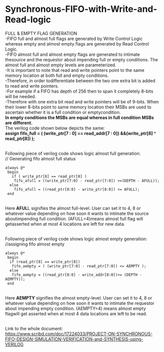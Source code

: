 # Synchronous-FIFO-with-Write-and-Read-logic

FULL & EMPTY FLAG GENERATION<br/>
-FIFO full and almost full flags are generated by Write Control Logic whereas empty and almost empty flags are generated by Read Control  Logic.
<br/>-FIFO almost full and almost empty flags are generated to intimate thesource and the requestor about impending full or empty conditions. The almost full and almost empty levels are parameterized.
<br/>-It is important to note that read and write pointers point to the same memory location at both full and empty conditions. 
<br/>-Therefore, in order todifferentiate between the two one extra bit is added to read and write pointers. 
<br/>-For example if a FIFO has depth of 256 then to span it completely 8-bits will be needed. 
<br/>-Therefore with one extra bit read and write pointers will be of 9-bits. When their lower 8-bits point to same memory location their MSBs are used to ascertain whether it is a full condition or emptycondition. 
<br/>**In empty conditions the MSBs are equal whereas in full condition MSBs are different.** 
<br/>The verilog code shown below depicts the same:
<br/>**assign fifo_full = ( (write_ptr[7 : 0] == read_addr[7 : 0]) &&(write_ptr[8] ^ read_ptr[8]) );**

<br/>Following piece of verilog code shows logic almost full generation:
<br/>// Generating fifo almost full status
```
always @*
 begin 
   if ( write_ptr[8] == read_ptr[8] )
    fifo_afull = ((write_ptr[7:0] - read_ptr[7:0]) >=(DEPTH - AFULL));
  else
    fifo_afull = ((read_ptr[8:0] - write_ptr[8:0]) <= AFULL);
 end
 ```
<br/>Here **AFUL**L signifies the almost full-level. User can set it to 4, 8 or whatever value depending on how soon it wants to intimate the source aboutimpending full condition. (AFULL=4)means almost full flag will getasserted when at most 4 locations are left for new data.

<br/>Following piece of verilog code shows logic almost empty generation:
<br/>//assigning fifo almost empty
```
always @*
 begin
  if (read_ptr[8] == write_ptr[8])
   fifo_aempty = ( (write_ptr[7:0] - read_ptr[7:0]) <= AEMPTY );
  else
   fifo_aempty = ((read_ptr[8:0] - write_addr[8:0])>= (DEPTH - AEMPTY));
 end
 ```
<br/>Here **AEMPTY** signifies the almost empty-level. User can set it to 4, 8 or whatever value depending on how soon it wants to intimate the requestor about impending empty condition. (AEMPTY=4) means almost empty flagwill get asserted when at most 4 data locations are left to be read.


<br/> Link to the whole document: https://www.scribd.com/doc/17224033/PROJECT-ON-SYNCHRONOUS-FIFO-DESIGN-SIMULATION-VERIFICATION-and-SYNTHESIS-using-VERILOG
